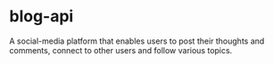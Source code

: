 # blog-api
A social-media platform that enables users to post their thoughts and comments, connect to other users and follow various topics.
